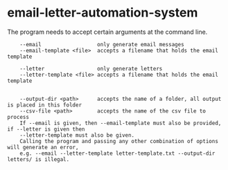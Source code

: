 # email-letter-automation-system
The program needs to accept certain arguments at the command line.

        --email                  only generate email messages
        --email-template <file>  accepts a filename that holds the email template

        --letter                 only generate letters
        --letter-template <file> accepts a filename that holds the email template


        --output-dir <path>      accepts the name of a folder, all output is placed in this folder
        --csv-file <path>        accepts the name of the csv file to process
        If --email is given, then --email-template must also be provided, if --letter is given then 
        --letter-template must also be given. 
        Calling the program and passing any other combination of options will generate an error, 
        e.g. --email --letter-template letter-template.txt --output-dir letters/ is illegal.
